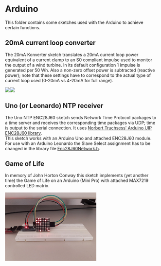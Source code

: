 # Arduino

This folder contains some sketches used with the Arduino to achieve
certain functions.

## 20mA current loop converter
The 20mA Konverter sketch translates a 20mA current loop power equivalent of a 
current clamp to an S0 compliant impulse used to monitor the output
of a wind turbine. In its default configuration 1 impulse is generated
per 50 Wh. Also a non-zero offset power is subtracted (reactive power); note that these settings have to correspond to the actual type of current loop used (0-20mA vs 4-20mA for full range).

<img src="20mAKonvTest.jpg" width=300px><img src="Konv1000kW.jpg" width=300px>

## Uno (or Leonardo) NTP receiver
The Uno NTP ENC28J60 sketch sends Network Time Protocol packages to a
time server and receives the corresponding time packages via UDP; time
is output to the serial connection. It uses [Norbert Truchsess' Arduino UIP ENC28J60 library](https://github.com/ntruchsess/arduino_uip).<br/>
This sketch works with an Arduino Uno and attached ENC28J60 module. For use with an Arduino Leonardo the Slave Select assignment has to be changed in the library file [Enc28J60Network.h](https://github.com/ntruchsess/arduino_uip/blob/master/utility/Enc28J60Network.h#L30).

## Game of Life
In memory of John Horton Conway this sketch implements (yet another time) the Game of Life on an Arduino (Mini Pro) with attached MAX7219 controlled LED matrix.

<img src="GameOfLife.jpg" width=300px>
